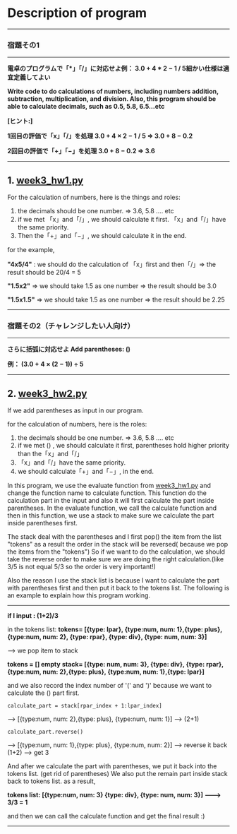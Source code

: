 # Description of program

***

### **宿題その1**

***

**電卓のプログラムで「*」「/」に対応せよ例： 3.0 + 4 * 2 − 1 / 5細かい仕様は適宜定義してよい**

**Write code to do calculations of numbers, including numbers addition, subtraction, multiplication, and division. Also, this program should be able to calculate decimals, such as 0.5, 5.8, 6.5…etc**

**[ヒント:]**

**1回目の評価で「x」「/」を処理 3.0 + 4 × 2 − 1 / 5 ⇒ 3.0 + 8 − 0.2**

**2回目の評価で「+」「−」を処理 3.0 + 8 − 0.2 ⇒ 3.6**

***

## 1. [week3_hw1.py](https://github.com/Stephanie1125/googlestep/blob/master/week3/week3_hw1.py) 

 For the calculation of numbers, here is the things and roles:

1. the decimals should be one number. ⇒ 3.6, 5.8 …. etc
2. if we met 「x」and「/」, we should calculate it first. 「x」and「/」have the same priority.
3. Then the「+」and「−」, we should calculate it in the end.

for the example,

**"4x5/4"** : we should do the calculation of 「x」first and then「/」⇒ the result should be 20/4 = 5

**"1.5x2"** ⇒ we should take 1.5 as one number ⇒ the result should be 3.0

**"1.5x1.5"** ⇒  we should take 1.5 as one number ⇒ the result should be 2.25

***

### **宿題その2（チャレンジしたい人向け）**

***

**さらに括弧に対応せよ Add parentheses: ()**

**例： (3.0 + 4 × (2 − 1)) ÷ 5**

***

## 2. [week3_hw2.py](https://github.com/Stephanie1125/googlestep/blob/master/week3/week3_hw2.py)

If we add parentheses as input in our program.

for the calculation of numbers, here is the roles:

1. the decimals should be one number. ⇒ 3.6, 5.8 …. etc
2. if we met () , we should calculate it first, parentheses hold higher priority than  the「x」and「/」
3. 「x」and「/」have the same priority.
4. we should calculate「+」and「−」, in the end.

In this program, we use the evaluate function from [week3_hw1.py](https://github.com/Stephanie1125/googlestep/blob/master/week3/week3_hw1.py) and change the function name to calculate function. This function do the calculation part in the input and also it will first calculate the part inside parentheses. In the evaluate function, we call the calculate function and then in this function, we use a stack to make sure we calculate the part inside parentheses first.

The stack deal with the parentheses and I first pop() the item from the list "tokens" 
as a result the order in the stack will be reversed( because we pop the items from the "tokens")
So if we want to do the calculation, we should take the reverse order to make sure we are doing the right calculation.(like 3/5 is not equal 5/3 so the order is very important!)

Also the reason I use the stack list is because I want to calculate the part with parentheses first and then put it back to the tokens list. The following is an example to explain how this program working. 

***

**if I input : (1+2)/3**

in the tokens list: 
**tokens= [{type: lpar}, {type:num, num: 1},{type: plus}, {type:num, num: 2}, {type: rpar}, {type: div}, {type: num, num: 3}]**

--> we pop item to stack 

**tokens = [] empty**
**stack= [{type: num, num: 3}, {type: div}, {type: rpar}, {type:num, num: 2},{type: plus}, {type:num, num: 1},{type: lpar}]**

and we also record the index number of '(' and ')' because we want to calculate the () part first.

```calculate_part = stack[rpar_index + 1:lpar_index]``` 

—> [{type:num, num: 2},{type: plus}, {type:num, num: 1}] —> (2+1)

```calculate_part.reverse()``` 

—> [{type:num, num: 1},{type: plus}, {type:num, num: 2}] —> reverse it back (1+2) —> get 3

 And after we calculate the part with parentheses, we put it back into the tokens list. (get rid of parentheses)
We also put the remain part inside stack back to tokens list. 
as a result,

**tokens list: [{type:num, num: 3} {type: div}, {type: num, num: 3}] ---> 3/3 = 1**

and then we can call the calculate function and get the final result :)

***









